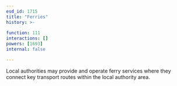 ```yaml
---
esd_id: 1715
title: "Ferries"
history: >-
  
function: 111
interactions: []
powers: [1693]
internal: false

---
```


Local authorities may provide and operate ferry services where they connect key transport routes within the local authority area.

